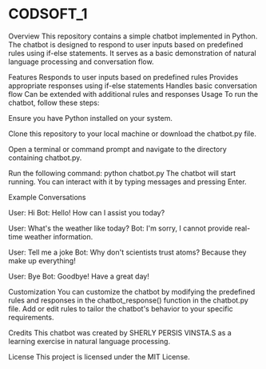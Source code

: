 # CODSOFT_1

Overview
This repository contains a simple chatbot implemented in Python. The chatbot is designed to respond to user inputs based on predefined rules using if-else statements. It serves as a basic demonstration of natural language processing and conversation flow.

Features
Responds to user inputs based on predefined rules
Provides appropriate responses using if-else statements
Handles basic conversation flow
Can be extended with additional rules and responses
Usage
To run the chatbot, follow these steps:

Ensure you have Python installed on your system.

Clone this repository to your local machine or download the chatbot.py file.

Open a terminal or command prompt and navigate to the directory containing chatbot.py.

Run the following command:
python chatbot.py
The chatbot will start running. You can interact with it by typing messages and pressing Enter.

Example Conversations

User: Hi
Bot: Hello! How can I assist you today?

User: What's the weather like today?
Bot: I'm sorry, I cannot provide real-time weather information.

User: Tell me a joke
Bot: Why don't scientists trust atoms? Because they make up everything!

User: Bye
Bot: Goodbye! Have a great day!

Customization
You can customize the chatbot by modifying the predefined rules and responses in the chatbot_response() function in the chatbot.py file. Add or edit rules to tailor the chatbot's behavior to your specific requirements.

Credits
This chatbot was created by SHERLY PERSIS VINSTA.S as a learning exercise in natural language processing.

License
This project is licensed under the MIT License.
